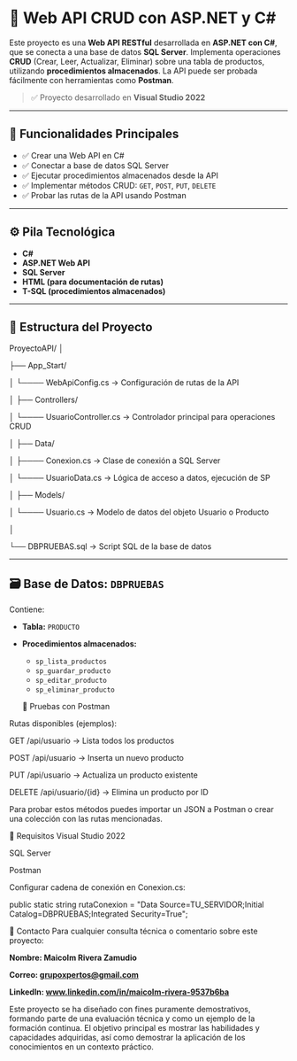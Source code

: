 # 📡 Web API CRUD con ASP.NET y C#

Este proyecto es una **Web API RESTful** desarrollada en **ASP.NET con C#**, que se conecta a una base de datos **SQL Server**. Implementa operaciones **CRUD** (Crear, Leer, Actualizar, Eliminar) sobre una tabla de productos, utilizando **procedimientos almacenados**. La API puede ser probada fácilmente con herramientas como **Postman**.

> ✅ Proyecto desarrollado en **Visual Studio 2022**

---

## 🎯 Funcionalidades Principales

- ✅ Crear una Web API en C#
- ✅ Conectar a base de datos SQL Server
- ✅ Ejecutar procedimientos almacenados desde la API
- ✅ Implementar métodos CRUD: `GET`, `POST`, `PUT`, `DELETE`
- ✅ Probar las rutas de la API usando Postman

---

## ⚙️ Pila Tecnológica

- **C#**
- **ASP.NET Web API**
- **SQL Server**
- **HTML (para documentación de rutas)**
- **T-SQL (procedimientos almacenados)**

---

## 🧱 Estructura del Proyecto

ProyectoAPI/
│

├── App_Start/

│ └──── WebApiConfig.cs → Configuración de rutas de la API

│
├── Controllers/

│ └──── UsuarioController.cs → Controlador principal para operaciones CRUD

│
├── Data/

│ ├──── Conexion.cs → Clase de conexión a SQL Server

│ └──── UsuarioData.cs → Lógica de acceso a datos, ejecución de SP

│
├── Models/

│ └──── Usuario.cs → Modelo de datos del objeto Usuario o Producto

│

└── DBPRUEBAS.sql → Script SQL de la base de datos

---

## 🗃️ Base de Datos: `DBPRUEBAS`

Contiene:

- **Tabla:** `PRODUCTO`
- **Procedimientos almacenados:**
  - `sp_lista_productos`
  - `sp_guardar_producto`
  - `sp_editar_producto`
  - `sp_eliminar_producto`
 

  🧪 Pruebas con Postman
  
Rutas disponibles (ejemplos):

GET /api/usuario → Lista todos los productos

POST /api/usuario → Inserta un nuevo producto

PUT /api/usuario → Actualiza un producto existente

DELETE /api/usuario/{id} → Elimina un producto por ID

Para probar estos métodos puedes importar un JSON a Postman o crear una colección con las rutas mencionadas.

🚀 Requisitos
Visual Studio 2022

SQL Server

Postman

Configurar cadena de conexión en Conexion.cs:

public static string rutaConexion = "Data Source=TU_SERVIDOR;Initial Catalog=DBPRUEBAS;Integrated Security=True";

🤝 Contacto
Para cualquier consulta técnica o comentario sobre este proyecto:

**Nombre: Maicolm Rivera Zamudio**

**Correo: grupoxpertos@gmail.com**

**LinkedIn: www.linkedin.com/in/maicolm-rivera-9537b6ba**


Este proyecto se ha diseñado con fines puramente demostrativos, formando parte de una evaluación técnica y como un ejemplo de la formación continua. El objetivo principal es mostrar las habilidades y capacidades adquiridas, así como demostrar la aplicación de los conocimientos en un contexto práctico. 
